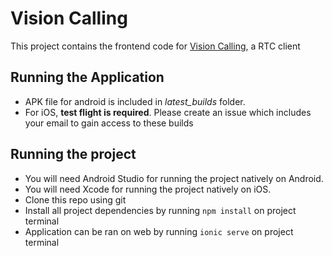# Vision Calling

This project contains the frontend code for [Vision Calling](https://vision-calling.web.app), a RTC client

## Running the Application

- APK file for android is included in *latest_builds* folder.
- For iOS, **test flight is required**. Please create an issue which includes your email to gain access to these builds

## Running the project

- You will need Android Studio for running the project natively on Android.
- You will need Xcode for running the project natively on iOS.
- Clone this repo using git
- Install all project dependencies by running `npm install` on project terminal
- Application can be ran on web by running `ionic serve` on project terminal
